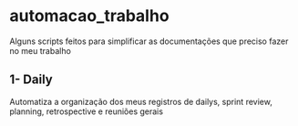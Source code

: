 # automacao_trabalho
Alguns scripts feitos para simplificar as documentações que preciso fazer no meu trabalho

## 1- Daily
Automatiza a organização dos meus registros de dailys, sprint review, planning, retrospective e reuniões gerais
